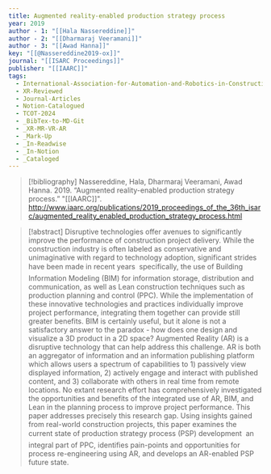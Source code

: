 ```yaml
---
title: Augmented reality-enabled production strategy process
year: 2019
author - 1: "[[Hala Nassereddine]]"
author - 2: "[[Dharmaraj Veeramani]]"
author - 3: "[[Awad Hanna]]"
key: "[[@Nassereddine2019-ox]]"
journal: "[[ISARC Proceedings]]"
publisher: "[[IAARC]]"
tags:
  - International-Association-for-Automation-and-Robotics-in-Construction-IAARC
  - XR-Reviewed
  - Journal-Articles
  - Notion-Catalogued
  - TCOT-2024
  - _BibTex-to-MD-Git
  - _XR-MR-VR-AR
  - _Mark-Up
  - _In-Readwise
  - _In-Notion
  - _Cataloged
---
```


> [!bibliography]
> Nassereddine, Hala, Dharmaraj Veeramani, Awad Hanna. 2019. “Augmented reality-enabled production strategy process.” "[[IAARC]]". http://www.iaarc.org/publications/2019_proceedings_of_the_36th_isarc/augmented_reality_enabled_production_strategy_process.html

> [!abstract]
> Disruptive technologies offer avenues to significantly improve the performance of construction project delivery. While the construction industry is often labeled as conservative and unimaginative with regard to technology adoption, significant strides have been made in recent years  specifically, the use of Building Information Modeling (BIM) for information storage, distribution and communication, as well as Lean construction techniques such as production planning and control (PPC). While the implementation of these innovative technologies and practices individually improve project performance, integrating them together can provide still greater benefits. BIM is certainly useful, but it alone is not a satisfactory answer to the paradox -  how does one design and visualize a 3D product in a 2D space? Augmented Reality (AR) is a disruptive technology that can help address this challenge. AR is both an aggregator of information and an information publishing platform which allows users a spectrum of capabilities to 1) passively view displayed information, 2) actively engage and interact with published content, and 3) collaborate with others in real time from remote locations. No extant research effort has comprehensively investigated the opportunities and benefits of the integrated use of AR, BIM, and Lean in the planning process to improve project performance. This paper addresses precisely this research gap. Using insights gained from real-world construction projects, this paper examines the current state of production strategy process (PSP) development  an integral part of PPC, identifies pain-points and opportunities for process re-engineering using AR, and develops an AR-enabled PSP future state.